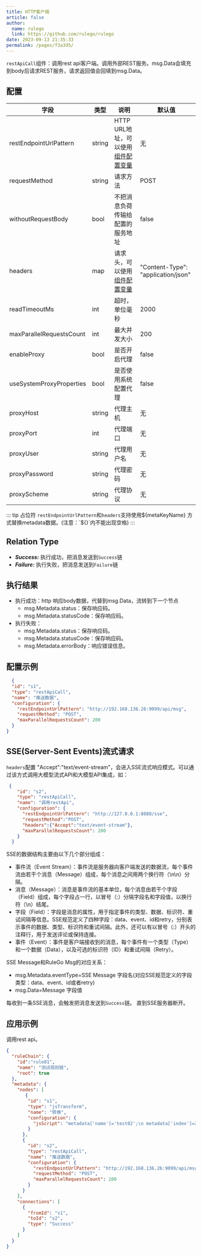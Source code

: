 ```yaml
---
title: HTTP客户端
article: false
author: 
  name: rulego
  link: https://github.com/rulego/rulego
date: 2023-09-13 21:35:33
permalink: /pages/f3a3d5/
---
```


`restApiCall`组件：调用rest api客户端。调用外部REST服务。msg.Data会填充到body后请求REST服务，请求返回值会回填到msg.Data。

## 配置

| 字段                     | 类型     | 说明   | 默认值 |
|------------------------|--------|------|--|
| restEndpointUrlPattern | string |  HTTP URL地址，可以使用[组件配置变量](/pages/baa05c/) | 无 |
| requestMethod          | string |  请求方法 | POST |
| withoutRequestBody     | bool   | 不把消息负荷传输给配置的服务地址  | false                              |
| headers | map |  请求头，可以使用[组件配置变量](/pages/baa05c/) | "Content-Type": "application/json" |
| readTimeoutMs | int |  超时，单位毫秒 | 2000 |
| maxParallelRequestsCount | int |  最大并发大小 | 200 |
| enableProxy | bool |  是否开启代理 | false |
| useSystemProxyProperties | bool |  是否使用系统配置代理 | false |
| proxyHost | string |  代理主机 | 无 |
| proxyPort | int |  代理端口 | 无 |
| proxyUser | string |  代理用户名 | 无 |
| proxyPassword | string |  代理密码 | 无 |
| proxyScheme | string |  代理协议 | 无 |

::: tip 占位符
`restEndpointUrlPattern`和`headers`支持使用${metaKeyName} 方式替换metadata数据。(注意：`${}`内不能出现空格)
:::

## Relation Type

- ***Success:*** 执行成功，把消息发送到`Success`链
- ***Failure:*** 执行失败，把消息发送到`Failure`链

## 执行结果

- 执行成功：http 响应body数据，代替到msg.Data，流转到下一个节点
  - msg.Metadata.status：保存响应码。
  - msg.Metadata.statusCode：保存响应码。
- 执行失败：
  - msg.Metadata.status：保存响应码。
  - msg.Metadata.statusCode：保存响应码。
  - msg.Metadata.errorBody：响应错误信息。
  
## 配置示例

```json
  {
  "id": "s1",
  "type": "restApiCall",
  "name": "推送数据",
  "configuration": {
    "restEndpointUrlPattern": "http://192.168.136.26:9099/api/msg",
    "requestMethod": "POST",
    "maxParallelRequestsCount": 200
  }
}
```

## SSE(Server-Sent Events)流式请求

`headers`配置 "Accept":"text/event-stream"，会进入SSE流式响应模式。可以通过该方式调用大模型流式API和大模型API集成，如：
```json
 {
    "id": "s2",
    "type": "restApiCall",
    "name": "调用restApi",
    "configuration": {
      "restEndpointUrlPattern": "http://127.0.0.1:8080/sse",
      "requestMethod":"POST",
      "headers":{"Accept":"text/event-stream"},
      "maxParallelRequestsCount": 200
    }
  }
```

SSE的数据结构主要由以下几个部分组成：
- 事件流（Event Stream）：事件流是服务器向客户端发送的数据流，每个事件流由若干个消息（Message）组成，每个消息之间用两个换行符（\n\n）分隔。
- 消息（Message）：消息是事件流的基本单位，每个消息由若干个字段（Field）组成，每个字段占一行，以冒号（:）分隔字段名和字段值，以换行符（\n）结尾。
- 字段（Field）：字段是消息的属性，用于指定事件的类型、数据、标识符、重试间隔等信息。SSE规范定义了四种字段：data、event、id和retry，分别表示事件的数据、类型、标识符和重试间隔。此外，还可以有以冒号（:）开头的注释行，用于发送评论或保持连接。
- 事件（Event）：事件是客户端接收到的消息，每个事件有一个类型（Type）和一个数据（Data），以及可选的标识符（ID）和重试间隔（Retry）。

SSE Message和RuleGo Msg的对应关系：
- msg.Metadata.eventType=SSE Message 字段名(对应SSE规范定义的字段类型：data、event、id或者retry)
- msg.Data=Message 字段值
  
每收到一条SSE消息，会触发把消息发送到`Success`链。 直到SSE服务器断开。

## 应用示例

调用rest api。

```json
{
  "ruleChain": {
    "id":"rule01",
    "name": "测试规则链",
    "root": true
  },
  "metadata": {
    "nodes": [
       {
        "id": "s1",
        "type": "jsTransform",
        "name": "转换",
        "configuration": {
          "jsScript": "metadata['name']='test02';\n metadata['index']=22;\n msg['addField']='addValue2'; return {'msg':msg,'metadata':metadata,'msgType':msgType};"
        }
      },
      {
        "id": "s2",
        "type": "restApiCall",
        "name": "推送数据",
        "configuration": {
          "restEndpointUrlPattern": "http://192.168.136.26:9099/api/msg",
          "requestMethod": "POST",
          "maxParallelRequestsCount": 200
        }
      }
    ],
    "connections": [
      {
        "fromId": "s1",
        "toId": "s2",
        "type": "Success"
      }
    ]
  }
}
```